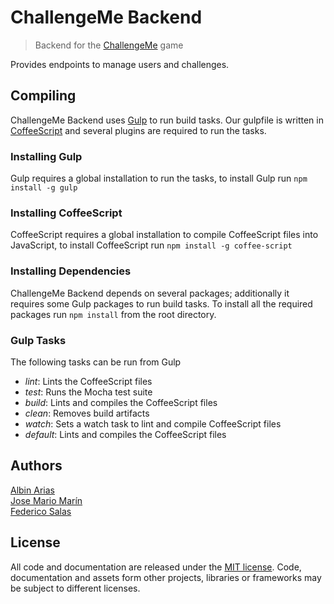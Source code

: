 # ChallengeMe Backend
> Backend for the [ChallengeMe](https://github.com/vodkasoft/ChallengeMe) game

Provides endpoints to manage users and challenges.

## Compiling

ChallengeMe Backend uses [Gulp](http://gulpjs.com) to run build tasks. Our
gulpfile is written in [CoffeeScript](http://coffeescript.org) and several
plugins are required to run the tasks.

### Installing Gulp

Gulp requires a global installation to run the tasks, to install Gulp run
`npm install -g gulp`

### Installing CoffeeScript

CoffeeScript requires a global installation to compile CoffeeScript files into
JavaScript, to install CoffeeScript run `npm install -g coffee-script`

### Installing Dependencies

ChallengeMe Backend depends on several packages; additionally it
requires some Gulp packages to run build tasks. To install all the
required packages run `npm install` from the root directory.

### Gulp Tasks

The following tasks can be run from Gulp

- *lint*: Lints the CoffeeScript files
- *test*: Runs the Mocha test suite
- *build*: Lints and compiles the CoffeeScript files
- *clean*: Removes build artifacts
- *watch*: Sets a watch task to lint and compile CoffeeScript files
- *default*: Lints and compiles the CoffeeScript files

## Authors

[Albin Arias](https://github.com/alariju)<br>
[Jose Mario Marín](https://github.com/josemario94)<br>
[Federico Salas](https://github.com/fjhoelsg)

## License

All code and documentation are released under the [MIT license](http://opensource.org/licenses/MIT).
Code, documentation and assets form other projects, libraries or frameworks may be subject to different licenses.
